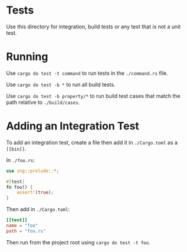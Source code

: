 # Tests

Use this directory for integration, build tests or any test that is not a unit test.

# Running

Use `cargo do test -t command` to run tests in the `./command.rs` file.

Use `cargo do test -b *` to run all build tests.

Use `cargo do test -b property/*` to run build test cases that match the path relative to `./build/cases`.

# Adding an Integration Test

To add an integration test, create a file then add it in `./Cargo.toml` as a `[[bin]]`.

In `./foo.rs`:
```rust
use zng::prelude::*;

#[test]
fn foo() {
    assert!(true);
}
```

Then add in `./Cargo.toml`:

```toml
[[test]]
name = "foo"
path = "foo.rs"
```

Then run from the project root using `cargo do test -t foo`.